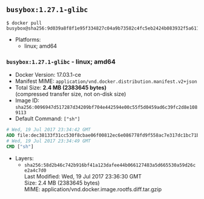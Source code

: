 ## `busybox:1.27.1-glibc`

```console
$ docker pull busybox@sha256:9d039a8f8f1e95f334827c04a9b73582c4fc5eb2424b083932f5a6117b3777e2
```

-	Platforms:
	-	linux; amd64

### `busybox:1.27.1-glibc` - linux; amd64

-	Docker Version: 17.03.1-ce
-	Manifest MIME: `application/vnd.docker.distribution.manifest.v2+json`
-	Total Size: **2.4 MB (2383645 bytes)**  
	(compressed transfer size, not on-disk size)
-	Image ID: `sha256:0096947d517287d34209bf704e442594e00c55f5d0459ad6c39fc2d8e1089113`
-	Default Command: `["sh"]`

```dockerfile
# Wed, 19 Jul 2017 23:34:42 GMT
ADD file:dec38133f31cc530f8cbae06f00812ec6e086778fd9f558ac7e317dc1bc71b1a in / 
# Wed, 19 Jul 2017 23:34:49 GMT
CMD ["sh"]
```

-	Layers:
	-	`sha256:58d2b46c742b916bf41a123dafee44b066127483a5d665530a59d26ce2a4c7d0`  
		Last Modified: Wed, 19 Jul 2017 23:36:30 GMT  
		Size: 2.4 MB (2383645 bytes)  
		MIME: application/vnd.docker.image.rootfs.diff.tar.gzip

